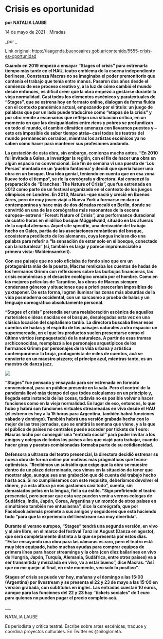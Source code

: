 # Crisis es oportunidad

**por NATALIA LAUBE**

14 de mayo de 2021 - Miradas

_por _

Link original: https://laagenda.buenosaires.gob.ar/contenido/5555-crisis-es-oportunidad



**Cuando en 2019 empezó a ensayar “Stages of crisis” para estrenarla tiempo más tarde en el HAU, teatro emblema de la escena independiente berlinesa, Constanza Macras no se imaginaba el poder premonitorio que contenía el trabajo que tenía entre manos. Pasaron dos años desde el comienzo de ese proceso creativo y, a la luz de cómo cambió el mundo desde entonces, es difícil creer que la obra empezó a gestarse durante la vieja normalidad. Casi todos los elementos escénicos y paratextuales de “Stages”, que se estrena hoy en formato online, dialogan de forma fluida con el contexto pandémico actual, empezando por el título: un juego de palabras que por un lado puede traducirse como “etapas de la crisis” y por otro remite a escenarios que reflejan una situación crítica, en un momento en que las desigualdades entre ricos y pobres se profundizan en todo el mundo, el cambio climático amenaza con llevarnos puestos y –esto era imposible de saber tiempo atrás– casi todos los teatros del mundo permanecen cerrados, mientras los artistas escénicos ya no saben cómo hacer para mantener sus profesiones andando.**




**La gestación de esta obra, sin embargo, comienza mucho antes. “En 2010 fui invitada a Gales, a investigar la región, con el fin de hacer una obra en algún espacio no convencional. Ese fin de semana vi una puesta de ‘Los Persas’ montada en un ‘pueblo fantasma’ y decidí que quería hacer una obra en un bosque. Una idea genial, teniendo en cuenta que en esa zona llueve todo el tiempo”, se ríe la coreógrafa y directora. Así comenzó la preparación de “Branches: The Nature of Crisis”, que fue estrenada en 2012 como parte de un festival organizado en el contexto de los juegos olímpicos en Londres. En 2013, Macras –que nació y creció en Buenos Aires, pero de muy joven viajó a Nueva York a formarse en danza contemporánea y hace más de dos décadas recaló en Berlín, donde se convirtió en una de las coreógrafas más resonantes de la escena europea– estrenó “Forest: Nature of Crisis”, una performance duracional de cuatro horas en el idílico bosque Müggelwald, situado en las afueras de la capital alemana. Aquel site specific, una derivación del trabajo hecho en Gales, partía de las asociaciones románticas del bosque, ecosistema predilecto de los alemanes, cuya lengua incluso dio una palabra para referir a “la sensación de estar solo en el bosque, conectado con la naturaleza” (sí, también es larga y parece impronunciable a primera vista: Waldeinsamkeit).**




**Con ese paisaje que no solo oficiaba de fondo sino que era un protagonista más de la puesta, Macras remixaba los cuentos de hadas de los hermanos Grimm con reflexiones sobre las burbujas financieras, las crisis económicas y el desastre ecológico creado por el hombre. Como en las mejores películas de Tarantino, las obras de Macras siempre condensan géneros y situaciones que a priori parecerían imposibles de yuxtaponer. De esta forma, logran iluminar las zonas más absurdas de la vida posmoderna occidental, con un sarcasmo a prueba de balas y un lenguaje coreográfico absolutamente personal.**




**“Stages of crisis” pretendía ser una reelaboración escénica de aquellos materiales e ideas nacidas en el bosque, desplegadas esta vez en una clásica locación del capitalismo tardío. La directora buscaba llevar esos cuentos de hadas y el espíritu de los paisajes naturales a otro espacio: un supermercado, en el que los productos suelen presentarse como el último vórtice (empaquetado) de la naturaleza. A partir de esas tramas archiconocidas, reemplazó a los personajes arquetípicos de los hermanos Grimm por personajes de la vida urbana y artística contemporánea: la bruja, protagonista de miles de cuentos, acá se convierte en un maestro pizzero; el príncipe azul, mientras tanto, es un maestro de danza jazz.**




![](https://cdn.flowlikemusic.com/files/images/50270/be449e5e-4ec1-468b-88d0-1360f8270821.jpeg)




**“Stages” fue pensada y ensayada para ser estrenada en formato convencional, para un público presente en la sala. Pero el control de la pandemia llevó más tiempo del que todos calculamos en un principio y, llegada esta instancia de las cosas, todavía no es posible volver a hacer funciones como en la vieja normalidad. En lugar de eso, entonces, lo que hubo y habrá son funciones virtuales streameadas en vivo desde el HAU (el estreno es hoy a la 15 horas para Argentina, también habrá funciones sábado y domingo). También habrá una versión grabada hecha con lo mejor de las tres jornadas, que se emitirá la semana que viene, y a la que el público de países no centrales puede acceder por tickets de 1 euro: Macras luchó por conseguir una “entrada social” para poder invitar a los amigos y colegas de todos los países a los que viajó para trabajar, cuando hacer giras y puestas comisionadas formaba parte de su cotidianeidad.**




**Defensora a ultranza del teatro presencial, la directora decidió estrenar su nueva obra de forma online por motivos más pragmáticos que tecno-optimistas. “Recibimos un subsidio que exige que la obra se muestre dentro de un plazo determinado, nos vimos en la situación de tener que mostrar algo, aunque sea una grabación que dé cuenta del trabajo hecho hasta acá. Si no cumpliésemos con este requisito, deberíamos devolver el dinero, y a esta altura ya nos gastamos casi todo”, cuenta, sin demasiados pelos en la lengua, fiel a su estilo. “Sigo prefiriendo el teatro presencial, pero pensar que esta vez pueden venir a vernos colegas de Sudáfrica, India, Japón, Corea, Argentina y un montón de otros países en simultáneo también me entusiasma”, dice la coreógrafa, que por Facebook además promete a sus amigos y seguidores que está haciendo todo “para que la experiencia del livestream sea muy divertida”.**




**Durante el verano europeo, “Stages” tendrá una segunda versión, en vivo y al aire libre, en el marco del festival Tanz im August (Danza en agosto), que será completamente distinta a la que se presenta por estos días. “Estar ensayando una obra para las cámaras es raro, pero el teatro está muy bien equipado, hubo muchas ayudas para comprar equipos de primera línea para hacer streamings y la obra (con diez bailarines en vivo de Hungría, Japón, Turquía, Alemania, Sudáfrica, entre otros países) va a ser transmitida y mezclada en vivo, va a estar bueno”, dice Macras. “Así que no me quejo: al final, en este momento, veo solo lo positivo”.**




**Stages of crisis se puede ver hoy, mañana y el domingo a las 15:00 (Argentina) por livestream y se presenta el 22 y 23 de mayo a las 15:00 en versión grabada, con subtítulos en inglés. Las entradas cuestan 10 euros, aunque para las funciones del 22 y 23 hay “tickets sociales” de 1 euro para quienes no pueden pagar el precio completo acá.**




**\_\_\_**




NATALIA LAUBE




Es periodista y crítica teatral. Escribe sobre artes escénicas, traduce y coordina proyectos culturales. En Twitter es @hiloglorieta.



